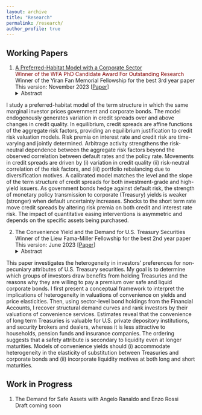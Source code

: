 ```yaml
---
layout: archive
title: "Research"
permalink: /research/
author_profile: true
---
```



## Working Papers
1. [A Preferred-Habitat Model with a Corporate Sector](https://papers.ssrn.com/sol3/papers.cfm?abstract_id=4603103)    <br>
 <span style="color:#840404; font-size:14px;">  Winner of the WFA PhD Candidate Award For Outstanding Research </span>  <br>
   Winner of the Yiran Fan Memorial Fellowship for the best 3rd year paper<br>
   This version: November 2023 \[[Paper](../files/CavaleriFilippo_PHMCS.pdf)\] 
   <details><summary>Abstract</summary>   
I study a preferred-habitat model of the term structure in which the same marginal investor prices government and corporate bonds. The model endogenously generates variation in credit spreads over and above changes in credit quality. In equilibrium, credit spreads are affine functions of the aggregate risk factors, providing an equilibrium justification to credit risk valuation models. Risk premia on interest rate and credit risk are time-varying and jointly determined. Arbitrage activity strengthens the risk-neutral dependence between the aggregate risk factors beyond the observed correlation between default rates and the policy rate. Movements in credit spreads are driven by (i) variation in credit quality (ii) risk-neutral correlation of the risk factors, and (iii) portfolio rebalancing due to diversification motives. A calibrated model matches the level and the slope of the term structure of credit spreads for both investment-grade and high-yield issuers. As government bonds hedge against default risk, the strength of monetary policy transmission to corporate (Treasury) yields is weaker (stronger) when default uncertainty increases. Shocks to the short term rate move credit spreads by altering risk premia on both credit and interest rate risk. The impact of quantitative easing interventions is asymmetric and depends on the specific assets being purchased.
   </details>
<!--- <font size = "1"> Presentations: AFA 2024 PhD Poster Session (scheduled), SEA 2023, 18th EGSC Washington University in St. Louis, Yiran Fan Memorial Conference, Chicago Booth. </font> --->


2. The Convenience Yield and the Demand for U.S. Treasury Securities  
   Winner of the Liew Fama-Miller Fellowship for the best 2nd year paper   <br>
   This version: June 2023 \[[Paper](../files/CavaleriFilippo_CYAGT.pdf)\]  <br>
   <details><summary>Abstract</summary>   
This paper investigates the heterogeneity in investors’ preferences for non-pecuniary attributes of U.S. Treasury securities. My goal is to determine which groups of investors draw benefits from holding Treasuries and the reasons why they are willing to pay a premium over safe and liquid corporate bonds. I first present a conceptual framework to interpret the implications of heterogeneity in valuations of convenience on yields and price elasticities. Then, using sector-level bond holdings from the Financial Accounts, I recover structural demand curves and rank investors by their valuations of convenience services. Estimates reveal that the convenience of long term Treasuries is valuable for U.S. private depository institutions, and security brokers and dealers, whereas it is less attractive to households, pension funds and insurance companies. The ordering suggests that a safety attribute is secondary to liquidity even at longer maturities. Models of convenience yields should (i) accommodate heterogeneity in the elasticity of substitution between Treasuries and corporate bonds and (ii) incorporate liquidity motives at both long and short maturities.
   </details>
<!---    <font size = "1"> Presentations: 9th Annual USC Marshall Ph.D. Conference in Finance, SEA 2022, MFR 2022, Chicago Booth. </font>--->

## Work in Progress
1. The Demand for Safe Assets with Angelo Ranaldo and Enzo Rossi <br>
   Draft coming soon
